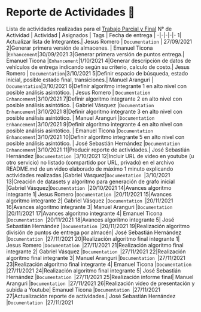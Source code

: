# Reporte de Actividades 📝
Lista de actividades realizadas para el [Trabajo Parcial y Final](https://github.com/JesusRomeroRivera/cc41-tf-201910711-201910295-201911572-201910149-201914885/milestone/1?closed=1)
N° de Actividad | Actividad | Asignados | Tags | Fecha de entrega | 
-|-|-|-|-
1| Actualizar lista de Integrantes.| Jesus Romero |  `Documentation` | 27/09/2021
2|Generar primera versión de almacenes. | Emanuel Ticona |`Enhancement`|30/09/2021
3|Generar primera versión de puntos entrega.| Emanuel Ticona |`Enhancement`|1/10/2021
4|Generar descripción de datos de vehículos de entrega indicando según su criterio, calculo de costo.| Jesus Romero |  `Documentation`|3/10/2021
5|Definir espacio de búsqueda, estado inicial, posible estado final, transiciones.| Manuel Aranguri |  `Documentation`|3/10/2021
6|Definir algoritmo integrante 1 en alto nivel con posible análisis asintótico. | Jesus Romero | `Documentation Enhancement`|3/10/2021
7|Definir algoritmo integrante 2 en alto nivel con posible análisis asintótico. | Gabriel Vásquez |`Documentation  Enhancement`|3/10/2021
8|Definir algoritmo integrante 3 en alto nivel con posible análisis asintótico. | Manuel Aranguri |`Documentation Enhancement`|3/10/2021
9|Definir algoritmo integrante 4 en alto nivel con posible análisis asintótico. | Emanuel Ticona |`Documentation  Enhancement`|3/10/2021
10|Definir algoritmo integrante 5 en alto nivel con posible análisis asintótico. | José Sebastián Hernández |`Documentation  Enhancement`|3/10/2021
11|Producir reporte de actividades.| José Sebastián Hernández |`Documentation `|3/10/2021
12|Incluir URL de video en youtube (u otro servicio) no listado (compartido por URL, privado) en el archivo README.md de un video elaborado de máximo 1 minuto explicando actividades realizadas.|Gabriel Vásquez|`Documentation `|3/10/2021
13|Creación de datasets y algoritmo para generación de grafo inicial |Gabriel Vásquez|`Documentation `|20/10/2021
14|Avances algoritmo integrante 1| Jesus Romero |`Documentation `|20/11/2021
15|Avances algoritmo integrante 2| Gabriel Vásquez |`Documentation `|20/11/2021
16|Avances algoritmo integrante 3| Manuel Aranguri |`Documentation `|20/11/2021
17|Avances algoritmo integrante 4| Emanuel Ticona |`Documentation `|20/11/2021
18|Avances algoritmo integrante 5| José Sebastián Hernández |`Documentation `|20/11/2021
19|Realización algoritmo división de puntos de entrega por almacén| José Sebastián Hernández |`Documentation `|27/11/2021
20|Realización algoritmo final integrante 1| Jesus Romero |`Documentation `|27/11/2021
21|Realización algoritmo final integrante 2| Gabriel Vásquez |`Documentation `|27/11/2021
22|Realización algoritmo final integrante 3| Manuel Aranguri |`Documentation `|27/11/2021
23|Realización algoritmo final integrante 4| Emanuel Ticona |`Documentation `|27/11/2021
24|Realización algoritmo final integrante 5| José Sebastián Hernández |`Documentation `|27/11/2021
25|Realización informe final| Manuel Aranguri |`Documentation `|27/11/2021
26|Realización video de presentación y subida a Youtube| Emanuel Ticona |`Documentation `|27/11/2021
27|Actualización reporte de actividades.| José Sebastián Hernández |`Documentation `|27/11/2021
